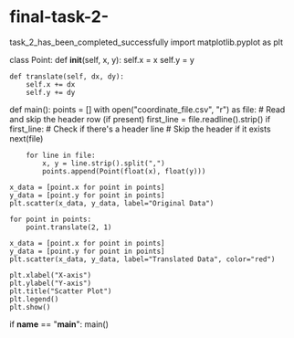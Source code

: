# final-task-2-
task_2_has_been_completed_successfully
import matplotlib.pyplot as plt


class Point:
    def __init__(self, x, y):
        self.x = x
        self.y = y

    def translate(self, dx, dy):
        self.x += dx
        self.y += dy


def main():
    points = []
    with open("coordinate_file.csv", "r") as file:
        # Read and skip the header row (if present)
        first_line = file.readline().strip()
        if first_line:  # Check if there's a header line
            # Skip the header if it exists
            next(file)

        for line in file:
            x, y = line.strip().split(",")
            points.append(Point(float(x), float(y)))

    x_data = [point.x for point in points]
    y_data = [point.y for point in points]
    plt.scatter(x_data, y_data, label="Original Data")

    for point in points:
        point.translate(2, 1)

    x_data = [point.x for point in points]
    y_data = [point.y for point in points]
    plt.scatter(x_data, y_data, label="Translated Data", color="red")

    plt.xlabel("X-axis")
    plt.ylabel("Y-axis")
    plt.title("Scatter Plot")
    plt.legend()
    plt.show()


if __name__ == "__main__":
    main()
